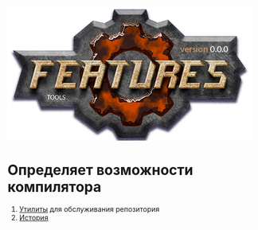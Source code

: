 ﻿[![logo](logo.png)](../README.md "for users") 

Определяет возможности компилятора
==================================

1) [Утилиты][UTILS] для обслуживания репозитория  
2) [История](history.md)  

[UTILS]: utils/table.md    "обслуживание репозитория"


